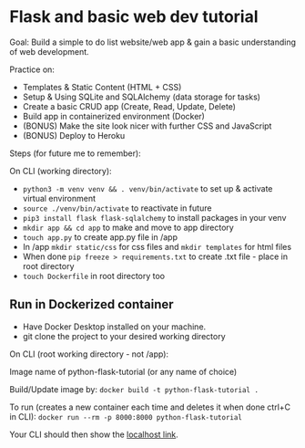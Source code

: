 # Flask and basic web dev tutorial

Goal:
Build a simple to do list website/web app & gain a basic understanding of web development.

Practice on:

- Templates & Static Content (HTML + CSS)
- Setup & Using SQLite and SQLAlchemy (data storage for tasks)
- Create a basic CRUD app (Create, Read, Update, Delete)
- Build app in containerized environment (Docker)
- (BONUS) Make the site look nicer with further CSS and JavaScript
- (BONUS) Deploy to Heroku

Steps (for future me to remember):

On CLI (working directory):

- `python3 -m venv venv && . venv/bin/activate` to set up & activate virtual environment
- `source ./venv/bin/activate` to reactivate in future
- `pip3 install flask flask-sqlalchemy` to install packages in your venv
- `mkdir app && cd app` to make and move to app directory
- `touch app.py` to create app.py file in /app
- In /app `mkdir static/css` for css files and `mkdir templates` for html files
- When done `pip freeze > requirements.txt` to create .txt file - place in root directory
- `touch Dockerfile` in root directory too

## Run in Dockerized container

- Have Docker Desktop installed on your machine.
- git clone the project to your desired working directory

On CLI (root working directory - not /app):

Image name of python-flask-tutorial (or any name of choice)

Build/Update image by:
`docker build -t python-flask-tutorial .`

To run (creates a new container each time and deletes it when done ctrl+C in CLI):
    `docker run --rm -p 8000:8000 python-flask-tutorial`

Your CLI should then show the [localhost link](http://0.0.0.0:8000).

